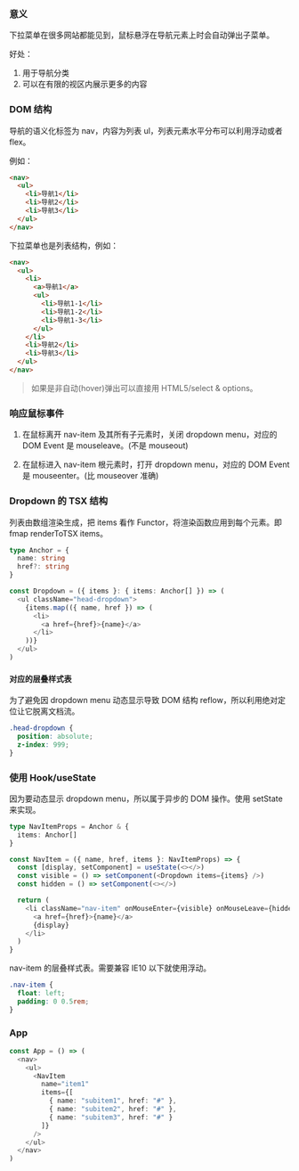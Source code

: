 ### 意义

下拉菜单在很多网站都能见到，鼠标悬浮在导航元素上时会自动弹出子菜单。

好处：

1. 用于导航分类
2. 可以在有限的视区内展示更多的内容

### DOM 结构

导航的语义化标签为 nav，内容为列表 ul，列表元素水平分布可以利用浮动或者 flex。

例如：

```html
<nav>
  <ul>
    <li>导航1</li>
    <li>导航2</li>
    <li>导航3</li>
  </ul>
</nav>
```

下拉菜单也是列表结构，例如：

```html
<nav>
  <ul>
    <li>
      <a>导航1</a>
      <ul>
        <li>导航1-1</li>
        <li>导航1-2</li>
        <li>导航1-3</li>
      </ul>
    </li>
    <li>导航2</li>
    <li>导航3</li>
  </ul>
</nav>
```

> 如果是非自动(hover)弹出可以直接用 HTML5/select & options。

### 响应鼠标事件

1. 在鼠标离开 nav-item 及其所有子元素时，关闭 dropdown menu，对应的 DOM Event 是 mouseleave。(不是 mouseout)

2. 在鼠标进入 nav-item 根元素时，打开 dropdown menu，对应的 DOM Event 是 mouseenter。(比 mouseover 准确)

### Dropdown 的 TSX 结构

列表由数组渲染生成，把 items 看作 Functor，将渲染函数应用到每个元素。即 fmap renderToTSX items。

```ts
type Anchor = {
  name: string
  href?: string
}

const Dropdown = ({ items }: { items: Anchor[] }) => (
  <ul className="head-dropdown">
    {items.map(({ name, href }) => (
      <li>
        <a href={href}>{name}</a>
      </li>
    ))}
  </ul>
)
```

#### 对应的层叠样式表

为了避免因 dropdown menu 动态显示导致 DOM 结构 reflow，所以利用绝对定位让它脱离文档流。

```css
.head-dropdown {
  position: absolute;
  z-index: 999;
}
```

### 使用 Hook/useState

因为要动态显示 dropdown menu，所以属于异步的 DOM 操作。使用 setState 来实现。

```ts
type NavItemProps = Anchor & {
  items: Anchor[]
}

const NavItem = ({ name, href, items }: NavItemProps) => {
  const [display, setComponent] = useState(<></>)
  const visible = () => setComponent(<Dropdown items={items} />)
  const hidden = () => setComponent(<></>)

  return (
    <li className="nav-item" onMouseEnter={visible} onMouseLeave={hidden}>
      <a href={href}>{name}</a>
      {display}
    </li>
  )
}
```

nav-item 的层叠样式表。需要兼容 IE10 以下就使用浮动。

```css
.nav-item {
  float: left;
  padding: 0 0.5rem;
}
```

### App

```ts
const App = () => (
  <nav>
    <ul>
      <NavItem
        name="item1"
        items={[
          { name: "subitem1", href: "#" },
          { name: "subitem2", href: "#" },
          { name: "subitem3", href: "#" }
        ]}
      />
    </ul>
  </nav>
)
```
